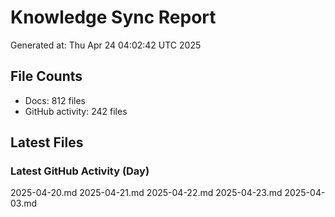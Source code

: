 # Knowledge Sync Report
Generated at: Thu Apr 24 04:02:42 UTC 2025

## File Counts
- Docs: 812 files
- GitHub activity: 242 files

## Latest Files
### Latest GitHub Activity (Day)
2025-04-20.md
2025-04-21.md
2025-04-22.md
2025-04-23.md
2025-04-03.md

